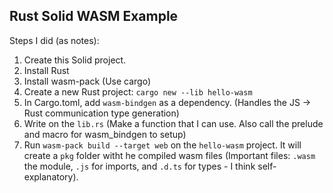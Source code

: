 ## Rust Solid WASM Example

Steps I did (as notes):

1. Create this Solid project.
2. Install Rust
3. Install wasm-pack (Use cargo)
4. Create a new Rust project: `cargo new --lib hello-wasm`
5. In Cargo.toml, add `wasm-bindgen` as a dependency. (Handles the JS -> Rust communication type generation)
6. Write on the `lib.rs` (Make a function that I can use. Also call the prelude and macro for wasm_bindgen to setup)
7. Run `wasm-pack build --target web` on the `hello-wasm` project. It will create a `pkg` folder witht he compiled wasm files (Important files: `.wasm` the module, `.js` for imports, and `.d.ts` for types - I think self-explanatory).
